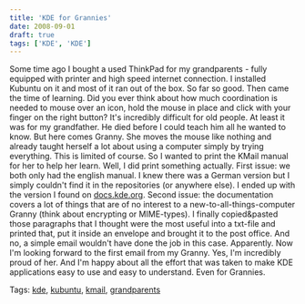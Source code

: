 ```yaml
---
title: 'KDE for Grannies'
date: 2008-09-01
draft: true
tags: ['KDE', 'KDE']
---
```


Some time ago I bought a used ThinkPad for my grandparents - fully equipped with printer and high speed internet connection. I installed Kubuntu on it and most of it ran out of the box. So far so good. Then came the time of learning. Did you ever think about how much coordination is needed to mouse over an icon, hold the mouse in place and click with your finger on the right button? It's incredibly difficult for old people. At least it was for my grandfather. He died before I could teach him all he wanted to know. But here comes Granny. She moves the mouse like nothing and already taught herself a lot about using a computer simply by trying everything. This is limited of course. So I wanted to print the KMail manual for her to help her learn. Well, I did print something actually. First issue: we both only had the english manual. I knew there was a German version but I simply couldn't find it in the repositories (or anywhere else). I ended up with the version I found on [docs.kde.org](http://docs.kde.org). Second issue: the documentation covers a lot of things that are of no interest to a new-to-all-things-computer Granny (think about encrypting or MIME-types). I finally copied&pasted those paragraphs that I thought were the most useful into a txt-file and printed that, put it inside an envelope and brought it to the post office. And no, a simple email wouldn't have done the job in this case. Apparently. Now I'm looking forward to the first email from my Granny. Yes, I'm incredibly proud of her. And I'm happy about all the effort that was taken to make KDE applications easy to use and easy to understand. Even for Grannies.

Tags: [kde](http://technorati.com/tag/kde), [kubuntu](http://technorati.com/tag/kubuntu), [kmail](http://technorati.com/tag/%20kmail), [grandparents](http://technorati.com/tag/%20grandparents)